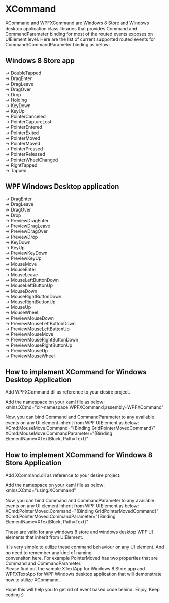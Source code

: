 XCommand
========
XCommand and WPFXCommand are Windows 8 Store and Windows desktop application class libraries that provides Command and CommandParameter binding for most of the routed events exposes on UIElement level. Here are the list of current supported routed events for Command/CommandParameter binding as below:

Windows 8 Store app                                                                                               
---------------------                                                                                                 
-> DoubleTapped						
-> DragEnter							
-> DragLeave							
-> DragOver							
-> Drop							
-> Holding							
-> KeyDown											
-> KeyUp														
-> PointerCanceled						
-> PointerCaptureLost						
-> PointerEntered							
-> PointerExited														
-> PointerMoved							
-> PointerMoved							
-> PointerPressed													
-> PointerReleased						
-> PointerWheelChanged						
-> RightTapped							                                                                                        
-> Tapped				                                                                                                  

WPF Windows Desktop application                                                                                       
--------------------------------                                                                                      
-> DragEnter                                                                                                        
-> DragLeave                                                                                                          
-> DragOver                                                                                                   
-> Drop                                                                                                                 
-> PreviewDragEnter                                                                                                     
-> PreviewDragLeave                                                                                                     
-> PreviewDragOver                                                                                                   
-> PreviewDrop                                                                                                          
-> KeyDown                                                                                                              
-> KeyUp                                                                                                              
-> PreviewKeyDown                                                                                                       
-> PreviewKeyUp                                                                                                         
-> MouseMove                                                                                                            
-> MouseEnter                                                                                                      
-> MouseLeave                                                                                                           
-> MouseLeftButtonDown                                                                                                  
-> MouseLeftButtonUp                                                                                                   
-> MouseDown                                                                                                          
-> MouseRightButtonDown                                                                                                 
-> MouseRightButtonUp                                                                                                   
-> MouseUp                                                                                                              
-> MouseWheel                                                                                                          
-> PreviewMouseDown                                                                                                     
-> PreviewMouseLeftButtonDown                                                                                           
-> PreviewMouseLeftButtonUp                                                                                             
-> PreviewMouseMove                                                                                                   
-> PreviewMouseRightButtonDown                                                                                          
-> PreviewMouseRightButtonUp                                                                                            
-> PreviewMouseUp                                                                                                  
-> PreviewMouseWheel                                                                                                  


How to implement XCommand for Windows Desktop Application                                                        
--------------------------------------------------------------
Add WPFXCommand.dll as reference to your desire project.                                                          

Add the namespace on your xaml file as below:                                                                     
xmlns:XCmd="clr-namespace:WPFXCommand;assembly=WPFXCommand"                                                         

Now, you can bind Command and CommandParameter to any available events on any UI element inherit from WPF UIElement as below:                                                                                                              
XCmd:MouseMove.Command="{Binding GridPointerMovedCommand}"                                                        
XCmd:MouseMove.CommandParameter="{Binding ElementName=XTextBlock, Path=Text}"                                         



How to implement XCommand for Windows 8 Store Application                                                           
----------------------------------------------------------------
Add XCommand.dll as reference to your desire project.                                                                 

Add the namespace on your xaml file as below:                                                                       
xmlns:XCmd="using:XCommand"                                                                                       

Now, you can bind Command and CommandParameter to any available events on any UI element inherit from WPF UIElement as below:                                                                                                            
XCmd:PointerMoved.Command="{Binding GridPointerMovedCommand}"                                                 
XCmd:PointerMoved.CommandParameter="{Binding ElementName=XTextBlock, Path=Text}"                                    


These are valid for any windows 8 store and windows desktop WPF UI elements that inherit from UIElement.			

It is very simple to utilize these command behaviour on any UI element. And no need to remember any kind of naming	
convensiton here. For example PointerMoved has two properties that are Command and CommandParameter.		
Please find out the sample XTextApp for Windows 8 Store app and WPFXTextApp for WPF Windows desktop application that will demonstrate how to utilize XCommand. 		

Hope this will help you to get rid of event based code behind.	Enjoy, Keep coding :)	
